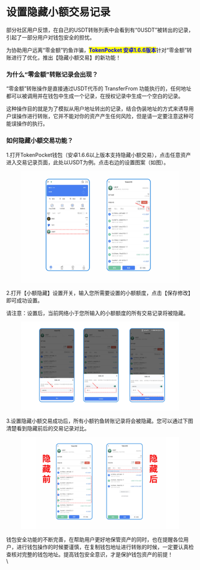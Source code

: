 # 设置隐藏小额交易记录

部分社区用户反馈，在自己的USDT转账列表中会看到有“0USDT”被转出的记录，引起了一部分用户对钱包安全的担忧。

为协助用户远离“零金额”钓鱼诈骗，<mark style="color:blue;">**TokenPocket 安卓1.6.6版本**</mark>针对“零金额”转账进行了优化，推出【隐藏小额交易】的新功能！



### 为什么“零金额”转账记录会出现？

“零金额”转账操作是直接通过USDT代币的 TransferFrom 功能执行的，任何地址都可以被调用并在钱包中生成一个记录，在授权记录中生成一个空白的记录。

这种操作目的就是为了模拟从用户地址转出的记录，结合伪装地址的方式来诱导用户误操作进行转账，它并不能对你的资产产生任何风险，但是请一定要注意这种可能误操作的执行。

### &#x20;如何隐藏小额交易功能？

1.打开TokenPocket钱包（安卓1.6.6以上版本支持隐藏小额交易），点击任意资产进入交易记录页面，此处以USDT为例。点击右边的设置图案（如图）。

<figure><img src="../../.gitbook/assets/入口.png" alt=""><figcaption></figcaption></figure>

2.打开【小额隐藏】设置开关，输入您所需要设置的小额额度，点击【保存修改】即可成功设置。

请注意：设置后，当前网络小于您所输入的小额额度的所有交易记录将被隐藏。

<figure><img src="../../.gitbook/assets/设置过程.png" alt=""><figcaption></figcaption></figure>

3.设置隐藏小额交易成功后，所有小额钓鱼转账记录将会被隐藏。您可以通过下图清楚看到隐藏前后的交易记录对比。

<figure><img src="../../.gitbook/assets/效果对比.png" alt=""><figcaption></figcaption></figure>

钱包安全功能的不断完善，在帮助用户更好地保管资产的同时，也在提醒各位用户，进行钱包操作的时候要谨慎，在复制钱包地址进行转账的时候，一定要认真检查核对完整的钱包地址。提高钱包安全意识，才是保护钱包资产的前提！\
\

